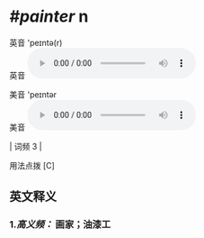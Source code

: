 # ***\#painter*** n
英音 'peɪntə(r)  
英音
<audio src="./media/painter-B.aac" controls="controls"></audio>

美音 'peɪntər  
美音
<audio src="./media/painter.aac" controls="controls"></audio>



| 词频 3 |  

用法点拨  [C]

英文释义
---
### 1.*高义频：* **画家；油漆工**  


